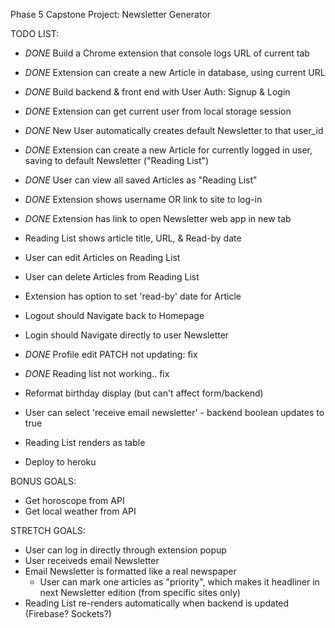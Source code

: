 Phase 5 Capstone Project: Newsletter Generator

TODO LIST:

- _DONE_ Build a Chrome extension that console logs URL of current tab
- _DONE_ Extension can create a new Article in database, using current URL
- _DONE_ Build backend & front end with User Auth: Signup & Login
- _DONE_ Extension can get current user from local storage session
- _DONE_ New User automatically creates default Newsletter to that user_id
- _DONE_ Extension can create a new Article for currently logged in user, saving to default Newsletter ("Reading List")
- _DONE_ User can view all saved Articles as "Reading List"
- _DONE_ Extension shows username OR link to site to log-in
- _DONE_ Extension has link to open Newsletter web app in new tab
- Reading List shows article title, URL, & Read-by date
- User can edit Articles on Reading List
- User can delete Articles from Reading List
- Extension has option to set 'read-by' date for Article
- Logout should Navigate back to Homepage
- Login should Navigate directly to user Newsletter
- _DONE_ Profile edit PATCH not updating: fix
- _DONE_ Reading list not working.. fix
- Reformat birthday display (but can't affect form/backend)
- User can select 'receive email newsletter' - backend boolean updates to true
- Reading List renders as table

- Deploy to heroku

BONUS GOALS:

- Get horoscope from API
- Get local weather from API

STRETCH GOALS:

- User can log in directly through extension popup
- User receiveds email Newsletter
- Email Newsletter is formatted like a real newspaper
  - User can mark one articles as "priority", which makes it headliner in next Newsletter edition (from specific sites only)
- Reading List re-renders automatically when backend is updated (Firebase? Sockets?)

